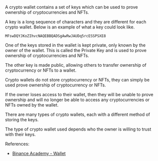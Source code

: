 A crypto wallet contains a set of keys which can be used to prove ownership of cryptocurrencies and NFTs.

A key is a long sequence of characters and they are different for each crypto wallet. Below is an example of what a key could look like.

`MFswDQYJKoZIhvcNAQEBBQADSgAwRwJAUDq5rcESSPSXE8`

One of the keys stored in the wallet is kept private, only known by the owner of the wallet.
This is called the Private Key and is used to prove ownership of cryptocurrencies and NFTs.

The other key is made public, allowing others to transfer ownership of cryptocurrency or NFTs to a wallet.

Crypto wallets do not store cryptocurrency or NFTs, they can simply be used prove ownership of cryptocurrency or NFTs.

If the owner loses access to their wallet, then they will be unable to prove ownership and will no longer be able to access any cryptocurrencies or NFTs owned by the wallet.

There are many types of crypto wallets, each with a different method of storing the keys.

The type of crypto wallet used depends who the owner is willing to trust with their keys.

References:
-   [Binance Academy - Wallet](https://academy.binance.com/en/glossary/wallet)
